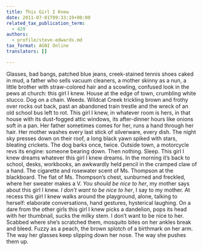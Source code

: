 ```yaml
---
title: This Girl I Knew
date: 2011-07-01T09:33:19+00:00
related_tax_publication_term:
  - 429
authors:
  - profile/steve-edwards.md
tax_format: AGNI Online
translators: []

---
```

Glasses, bad bangs, patched blue jeans, creek-stained tennis shoes caked in mud, a father who sells vacuum cleaners, a mother skinny as a nun, a little brother with straw-colored hair and a scowling, confused look in the pews at church: this girl I knew. House at the edge of town, crumbling white stucco. Dog on a chain. Weeds. Wildcat Creek trickling brown and frothy over rocks out back, past an abandoned train trestle and the wreck of an old school bus left to rot. This girl I knew, in whatever room is hers, in that house with its dust-fogged attic windows, its after-dinner hours like onions soft in a pan. Her father sometimes comes for her, runs a hand through her hair. Her mother washes every last stick of silverware, every dish. The night sky presses down on their roof, a long black yawn spiked with stars, bleating crickets. The dog barks once, twice. Outside town, a motorcycle revs its engine: someone bearing down. Then nothing. Sleep. This girl I knew dreams whatever this girl I knew dreams. In the morning it’s back to school, desks, workbooks, an awkwardly held pencil in the cramped claw of a hand. The cigarette and rosewater scent of Ms. Thompson at the blackboard. The flat of Ms. Thompson’s chest, sunburned and freckled, where her sweater makes a V. _You should be nice to her_, my mother says about this girl I knew. _I don’t want to be nice to her_, I say to my mother. At recess this girl I knew walks around the playground, alone, talking to herself: elaborate conversations, hand gestures, hysterical laughing. On a dare from the other girls this girl I knew picks a dandelion, pops its head with her thumbnail, sucks the milky stem. I don’t want to be nice to her. Scabbed where she’s scratched them, mosquito bites on her ankles break and bleed. Fuzzy as a peach, the brown splotch of a birthmark on her arm. The way her glasses keep slipping down her nose. The way she pushes them up.